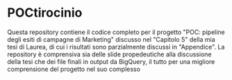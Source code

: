 # POCtirocinio
Questa repository contiene il codice completo per il progetto "POC: pipeline degli esiti di campagne di Marketing" discusso nel "Capitolo 5" della mia tesi di Laurea, di cui i risultati sono parzialmente discussi in "Appendice". La repository è comprensiva sia delle slide propedeutiche alla discussione della tesi che dei file finali in output da BigQuery, il tutto per una migliore comprensione del progetto nel suo complesso
